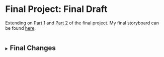 # Final Project: Final Draft

<p>Extending on <a href = "https://anujasalvi.github.io/portfolio/final_proj_p1" target="_blank">Part 1</a> and <a href = "https://anujasalvi.github.io/portfolio/final_proj_p2" target="_blank">Part 2</a> of the final project. My final storyboard can be found <a href = "https://carnegiemellon.shorthandstories.com/mental-illnesses-in-graduate-students/index.html" target="_blank">here</a>.</p>
<details>
<summary><h2 style="display:inline-block">Final Changes</h2></summary>
<br>
  <p> 
    <br><b>Identifying as the audience for your final data story:</b><br>
    Since the test subject and the audience of my topic are students enrolled in graduate studies, my call to action is directed towards graduate students to not only start taking care of their own mental health, but to also pay attention to their friends, colleagues and fellow subordinates.
    
    <br><br><b>Narrowing the focus:</b><br>
    I initially had the approach of addressing everyone in the room for my call to action, although after my user research I thought of narrowing down my target audience to just graduate students as the people I surveyed for my user research were more interested in what they could do to help mitigate if not the issue as a whole, but at least the stigma around mental illnesses in students. 
    
    <br><br><b>Adjustments made to make it work for the audience:</b><br>
    I removed the section where I showed the demographics of the graduate students, for eg. how many percent of the students were international?, for the purposes of making the recommendations more as an umbrella solution which would be applicable to all graduate students as a community. Along with this I also added a section abpout how GPA affects mental health. Also my resources for recommendations are made more to-the-point than general advices.
    
    <br><br><b>Design decisions made:</b><br>
    While building my storyboard, I wanted to use interesting visualizations while still getting my point through the audience. I incorporated various charts from a simple bar chart to a spider chart also an alluvial diagram to catch the audiences' eye. Also having a consistent theme throughout my storyboard makes the various points addressed flow smoothly wihout feeling abrupt.
    
    <br><br><b>Additional information:</b><br>
    After many iterations to my storyboard, my final draft consists of the following flow/outline:
    
    <ul>
  <li>Introducing fellow students to the topic</li>
  <li>Causes of mental illnesses in students</li>
  <li>How does GPA affect students' mental health?</li>
  <li>Why are students exhausted?</li>
  <li>Students' satisfaction level with life</li>
  <li>Mental health services</li>
  <li>Call to Action</li>
  <li>Resources</li>
  <li>Conclusion</li>
      
</ul>
    
  </p>
</details>
